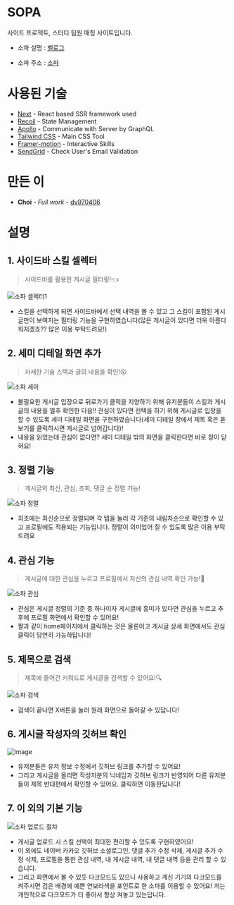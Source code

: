 # SOPA

사이드 프로젝트, 스터디 팀원 매칭 사이트입니다.

- 소파 설명 : [벨로그](https://velog.io/@db970406/%ED%94%84%EB%A1%9C%EC%A0%9D%ED%8A%B8-%ED%8C%8C%ED%8A%B8%EB%84%88-%EB%A7%A4%EC%B9%AD-%EC%82%AC%EC%9D%B4%ED%8A%B8-%EC%86%8C%ED%8C%8C)

- 소파 주소 : [소파](https://www.sopa.pro)

# 사용된 기술

- [Next](https://nextjs.org/) - React based SSR framework used
- [Recoil](https://recoiljs.org/ko/) - State Management
- [Apollo](https://www.apollographql.com/) - Communicate with Server by GraphQL
- [Tailwind CSS](https://tailwindcss.com/) - Main CSS Tool
- [Framer-motion](https://www.framer.com/docs/introduction/) - Interactive Skills
- [SendGrid](https://app.sendgrid.com/) - Check User's Email Validation

# 만든 이

- **Choi** - _Full work_ - [dv970406](https://github.com/dv970406)

# 설명

## 1. 사이드바 스킬 셀렉터

> 사이드바를 활용한 게시글 필터링!👈

![소파 셀렉터1](https://user-images.githubusercontent.com/87655280/158937741-bc598d1e-3578-4da4-9c51-044b1bf17613.gif)

- 스킬을 선택하게 되면 사이드바에서 선택 내역을 볼 수 있고 그 스킬이 포함된 게시글만이 보여지는 필터링 기능을 구현하였습니다(많은 게시글이 있다면 더욱 아름다워지겠죠?? 많은 이용 부탁드려요!)

## 2. 세미 디테일 화면 추가

> 자세한 기술 스택과 글의 내용을 확인!😮

![소파 세미](https://user-images.githubusercontent.com/87655280/158937753-3fee7603-f08b-4b13-93d3-94bbf3e008d9.gif)

- 불필요한 게시글 입장으로 뒤로가기 클릭을 지양하기 위해 유저분들이 스킬과 게시글의 내용을 얼추 확인한 다음!! 관심이 있다면 컨택을 하기 위해 게시글로 입장을 할 수 있도록 세미 디테일 화면을 구현하였습니다(세미 디테일 창에서 제목 혹은 돋보기를 클릭하시면 게시글로 넘어갑니다)!
- 내용을 읽었는데 관심이 없다면? 세미 디테일 밖의 화면을 클릭한다면 바로 창이 닫혀요!

## 3. 정렬 기능

> 게시글의 최신, 관심, 조회, 댓글 순 정렬 가능!

![소파 정렬](https://user-images.githubusercontent.com/87655280/158937763-2ed6d3a9-8e35-4c39-8ffc-1d2ee7e4454d.gif)

- 최초에는 최신순으로 정렬되며 각 탭을 눌러 각 기준의 내림차순으로 확인할 수 있고 프로필에도 적용되는 기능입니다. 정렬이 의미있어 질 수 있도록 많은 이용 부탁드려요

## 4. 관심 기능

> 게시글에 대한 관심을 누르고 프로필에서 자신의 관심 내역 확인 가능!💜

![소파 관심](https://user-images.githubusercontent.com/87655280/158937773-5c12552d-2d1b-4e6c-96d8-c7930d366c65.gif)

- 관심은 게시글 정렬의 기준 중 하나이자 게시글에 흥미가 있다면 관심을 누르고 추후에 프로필 화면에서 확인할 수 있어요!
- 짤과 같이 home페이지에서 클릭하는 것은 물론이고 게시글 상세 화면에서도 관심 클릭이 당연히 가능하답니다!

## 5. 제목으로 검색

> 제목에 들어간 키워드로 게시글을 검색할 수 있어요!🔍

![소파 검색](https://user-images.githubusercontent.com/87655280/158937777-0109ede8-fd4d-4311-93fe-3fc490f8ece6.gif)

- 검색이 끝나면 X버튼을 눌러 원래 화면으로 돌아갈 수 있답니다!

## 6. 게시글 작성자의 깃허브 확인

![image](https://user-images.githubusercontent.com/87655280/158937845-08cd8137-559a-4a0a-828e-37ed00db21e7.png)

- 유저분들은 유저 정보 수정에서 깃허브 링크를 추가할 수 있어요!
- 그리고 게시글을 올리면 작성자분의 닉네임과 깃허브 링크가 반영되어 다른 유저분들이 제목 반대편에서 확인할 수 있어요. 클릭하면 이동한답니다!

## 7. 이 외의 기본 기능

![소파 업로드 절차](https://user-images.githubusercontent.com/87655280/158937786-ca7f844b-f93c-4f96-acb9-35251d7fde49.gif)

- 게시글 업로드 시 스킬 선택이 최대한 편리할 수 있도록 구현하였어요!
- 이 외에도 네이버 카카오 깃허브 소셜로그인, 댓글 추가 수정 삭제, 게시글 추가 수정 삭제, 프로필을 통한 관심 내역, 내 게시글 내역, 내 댓글 내역 등을 관리 할 수 있습니다.
- 그리고 화면에서 볼 수 있듯 다크모드도 있으니 사용하고 계신 기기의 다크모드를 켜주시면 검은 배경에 예쁜 연보라색을 포인트로 한 소파를 이용할 수 있어요! 저는 개인적으로 다크모드가 더 좋아서 항상 켜놓고 있는답니다.
